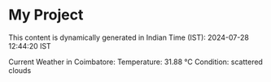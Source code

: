 # My Project

This content is dynamically generated in Indian Time (IST): 2024-07-28 12:44:20 IST


Current Weather in Coimbatore:
Temperature: 31.88 °C
Condition: scattered clouds
